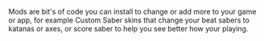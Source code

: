Mods are bit's of code you can install to change or add more to your game or app, for example Custom Saber skins that change your beat sabers to katanas or axes, or score saber to help you see better how your playing.
